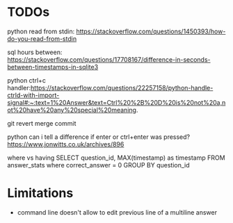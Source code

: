 # TODOs

python read from stdin: https://stackoverflow.com/questions/1450393/how-do-you-read-from-stdin

sql hours between: https://stackoverflow.com/questions/17708167/difference-in-seconds-between-timestamps-in-sqlite3

python ctrl+c handler:https://stackoverflow.com/questions/22257158/python-handle-ctrld-with-import-signal#:~:text=1%20Answer&text=Ctrl%20%2B%20D%20is%20not%20a,not%20have%20any%20special%20meaning.

git revert merge commit

python can i tell a difference if enter or ctrl+enter was pressed?
https://www.jonwitts.co.uk/archives/896

where vs having
SELECT question_id, MAX(timestamp) as timestamp
FROM answer_stats 
where correct_answer = 0
GROUP BY question_id
    
# Limitations
- command line doesn't allow to edit previous line of a multiline answer
